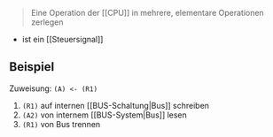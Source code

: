 > Eine Operation der [[CPU]] in mehrere, elementare Operationen zerlegen

- ist ein [[Steuersignal]]
## Beispiel
Zuweisung: `(A) <- (R1)`
1. `(R1)` auf internen [[BUS-Schaltung|Bus]] schreiben
2. `(A2)` von internem [[BUS-System|Bus]] lesen
3. `(R1)` von Bus trennen

